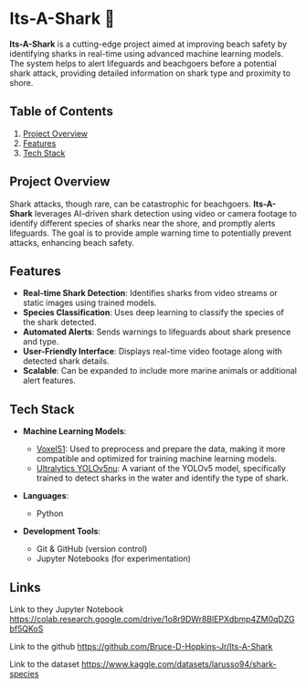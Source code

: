 # Its-A-Shark 🦈

**Its-A-Shark** is a cutting-edge project aimed at improving beach safety by identifying sharks in real-time using advanced machine learning models. The system helps to alert lifeguards and beachgoers before a potential shark attack, providing detailed information on shark type and proximity to shore.

## Table of Contents
1. [Project Overview](#project-overview)
2. [Features](#features)
3. [Tech Stack](#tech-stack)
   
## Project Overview
Shark attacks, though rare, can be catastrophic for beachgoers. **Its-A-Shark** leverages AI-driven shark detection using video or camera footage to identify different species of sharks near the shore, and promptly alerts lifeguards. The goal is to provide ample warning time to potentially prevent attacks, enhancing beach safety.

## Features
- **Real-time Shark Detection**: Identifies sharks from video streams or static images using trained models.
- **Species Classification**: Uses deep learning to classify the species of the shark detected.
- **Automated Alerts**: Sends warnings to lifeguards about shark presence and type.
- **User-Friendly Interface**: Displays real-time video footage along with detected shark details.
- **Scalable**: Can be expanded to include more marine animals or additional alert features.

## Tech Stack
- **Machine Learning Models**: 
  - [Voxel51](https://voxel51.com/): Used to preprocess and prepare the data, making it more compatible and optimized for training machine learning models.
  - [Ultralytics YOLOv5nu](https://ultralytics.com/yolov5): A variant of the YOLOv5 model, specifically trained to detect sharks in the water and identify the type of shark.

- **Languages**: 
  - Python

- **Development Tools**:
  - Git & GitHub (version control)
  - Jupyter Notebooks (for experimentation)

## Links
Link to they Jupyter Notebook
https://colab.research.google.com/drive/1o8r9DWr8BlEPXdbmp4ZM0qDZGbf5QKoS

Link to the github
https://github.com/Bruce-D-Hopkins-Jr/Its-A-Shark

Link to the dataset
https://www.kaggle.com/datasets/larusso94/shark-species

